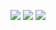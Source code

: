 ![](http://github-profile-summary-cards.vercel.app/api/cards/stats?username=wallacevidotoprog&theme=default)
![](http://github-profile-summary-cards.vercel.app/api/cards/repos-per-language?username=wallacevidotoprog&theme=default)
![](http://github-profile-summary-cards.vercel.app/api/cards/profile-details?username=wallacevidotoprog&theme=default)

